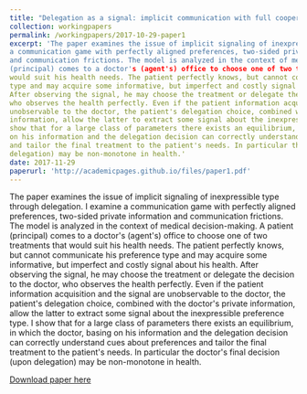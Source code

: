 ```yaml
---
title: "Delegation as a signal: implicit communication with full cooperation"
collection: workingpapers
permalink: /workingpapers/2017-10-29-paper1
excerpt: 'The paper examines the issue of implicit signaling of inexpressible type through delegation. I examine
a communication game with perfectly aligned preferences, two-sided private information
and communication frictions. The model is analyzed in the context of medical decision-making. A patient 
(principal) comes to a doctor's (agent's) office to choose one of two treatments that
would suit his health needs. The patient perfectly knows, but cannot communicate his preference
type and may acquire some informative, but imperfect and costly signal about his health.
After observing the signal, he may choose the treatment or delegate the decision to the doctor,
who observes the health perfectly. Even if the patient information acquisition and the signal are
unobservable to the doctor, the patient's delegation choice, combined with the doctor's private
information, allow the latter to extract some signal about the inexpressible preference type. I
show that for a large class of parameters there exists an equilibrium, in which the doctor, basing
on his information and the delegation decision can correctly understand cues about preferences
and tailor the final treatment to the patient's needs. In particular the doctor's final decision (upon
delegation) may be non-monotone in health.'
date: 2017-11-29
paperurl: 'http://academicpages.github.io/files/paper1.pdf'
---
```

The paper examines the issue of implicit signaling of inexpressible type through delegation. I examine
a communication game with perfectly aligned preferences, two-sided private information
and communication frictions. The model is analyzed in the context of medical decision-making. A patient 
(principal) comes to a doctor's (agent's) office to choose one of two treatments that
would suit his health needs. The patient perfectly knows, but cannot communicate his preference
type and may acquire some informative, but imperfect and costly signal about his health.
After observing the signal, he may choose the treatment or delegate the decision to the doctor,
who observes the health perfectly. Even if the patient information acquisition and the signal are
unobservable to the doctor, the patient's delegation choice, combined with the doctor's private
information, allow the latter to extract some signal about the inexpressible preference type. I
show that for a large class of parameters there exists an equilibrium, in which the doctor, basing
on his information and the delegation decision can correctly understand cues about preferences
and tailor the final treatment to the patient's needs. In particular the doctor's final decision (upon
delegation) may be non-monotone in health.

[Download paper here](http://academicpages.github.io/files/paper1.pdf)
